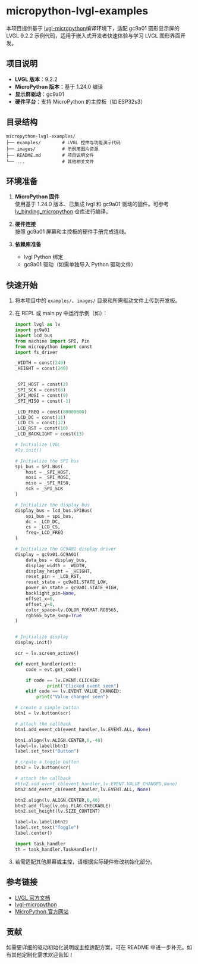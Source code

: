 # micropython-lvgl-examples

本项目提供基于 [lvgl-micropython](https://github.com/lvgl-micropython/lvgl_micropython)编译环境下，适配 gc9a01 圆形显示屏的 LVGL 9.2.2 示例代码，适用于嵌入式开发者快速体验与学习 LVGL 图形界面开发。

## 项目说明

- **LVGL 版本**：9.2.2
- **MicroPython 版本**：基于 1.24.0 编译
- **显示屏驱动**：gc9a01
- **硬件平台**：支持 MicroPython 的主控板（如 ESP32s3）

## 目录结构

```
micropython-lvgl-examples/
├── examples/        # LVGL 控件与功能演示代码
├── images/          # 示例用图片资源
├── README.md        # 项目说明文件
└── ...              # 其他相关文件
```

## 环境准备

1. **MicroPython 固件**  
   使用基于 1.24.0 版本、已集成 lvgl 和 gc9a01 驱动的固件。可参考 [lv_binding_micropython](https://github.com/lvgl/lv_binding_micropython) 仓库进行编译。

2. **硬件连接**  
   按照 gc9a01 屏幕和主控板的硬件手册完成连线。

3. **依赖库准备**  
   - lvgl Python 绑定
   - gc9a01 驱动（如需单独导入 Python 驱动文件）

## 快速开始

1. 将本项目中的 `examples/`、`images/` 目录和所需驱动文件上传到开发板。
2. 在 REPL 或 main.py 中运行示例（如）：

   ```python
   import lvgl as lv
   import gc9a01
   import lcd_bus
   from machine import SPI, Pin
   from micropython import const
   import fs_driver
   
   _WIDTH = const(240)
   _HEIGHT = const(240)
   
   
   _SPI_HOST = const(2)
   _SPI_SCK = const(8)
   _SPI_MOSI = const(9)
   _SPI_MISO = const(-1)
   
   _LCD_FREQ = const(80000000)
   _LCD_DC = const(11)
   _LCD_CS = const(12)
   _LCD_RST = const(10)
   _LCD_BACKLIGHT = const(13)
   
   # Initialize LVGL
   #lv.init()
   
   # Initialize the SPI bus
   spi_bus = SPI.Bus(
       host = _SPI_HOST,
       mosi = _SPI_MOSI,
       miso = _SPI_MISO,
       sck = _SPI_SCK
   )
   
   # Initialize the display bus
   display_bus = lcd_bus.SPIBus(
       spi_bus = spi_bus,
       dc = _LCD_DC,
       cs = _LCD_CS,
       freq=_LCD_FREQ 
   )
   
   # Initialize the GC9A01 display driver
   display = gc9a01.GC9A01(
       data_bus = display_bus,
       display_width = _WIDTH,
       display_height = _HEIGHT,
       reset_pin = _LCD_RST,
       reset_state = gc9a01.STATE_LOW,
       power_on_state = gc9a01.STATE_HIGH,
       backlight_pin=None,
       offset_x=0,
       offset_y=0,
       color_space=lv.COLOR_FORMAT.RGB565,
       rgb565_byte_swap=True
   )
   
   
   # Initialize display
   display.init()
   
   scr = lv.screen_active()
   
   def event_handler(evt):
       code = evt.get_code()
   
       if code == lv.EVENT.CLICKED:
               print("Clicked event seen")
       elif code == lv.EVENT.VALUE_CHANGED:
           print("Value changed seen")
   
   # create a simple button
   btn1 = lv.button(scr)
   
   # attach the callback
   btn1.add_event_cb(event_handler,lv.EVENT.ALL, None)
   
   btn1.align(lv.ALIGN.CENTER,0,-40)
   label=lv.label(btn1)
   label.set_text("Button")
   
   # create a toggle button
   btn2 = lv.button(scr)
   
   # attach the callback
   #btn2.add_event_cb(event_handler,lv.EVENT.VALUE_CHANGED,None)
   btn2.add_event_cb(event_handler,lv.EVENT.ALL, None)
   
   btn2.align(lv.ALIGN.CENTER,0,40)
   btn2.add_flag(lv.obj.FLAG.CHECKABLE)
   btn2.set_height(lv.SIZE_CONTENT)
   
   label=lv.label(btn2)
   label.set_text("Toggle")
   label.center()
   
   import task_handler
   th = task_handler.TaskHandler()
   ```

3. 若需适配其他屏幕或主控，请根据实际硬件修改初始化部分。


## 参考链接

- [LVGL 官方文档](https://docs.lvgl.io/latest/zh/)
- [lvgl-micropython](https://github.com/lvgl-micropython/lvgl_micropython)
- [MicroPython 官方网站](https://micropython.org/)

## 贡献

如需更详细的驱动初始化说明或主控适配方案，可在 README 中进一步补充。如有其他定制化需求欢迎告知！
